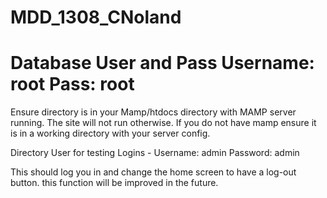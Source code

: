 MDD_1308_CNoland
================

Database User and Pass
Username: root
Pass: root
================

Ensure directory is in your Mamp/htdocs directory with MAMP server running. The site will not run otherwise.
If you do not have mamp ensure it is in a working directory with your server config.

Directory User for testing Logins -
Username: admin
Password: admin

This should log you in and change the home screen to have a log-out button. this function will be improved in the future.